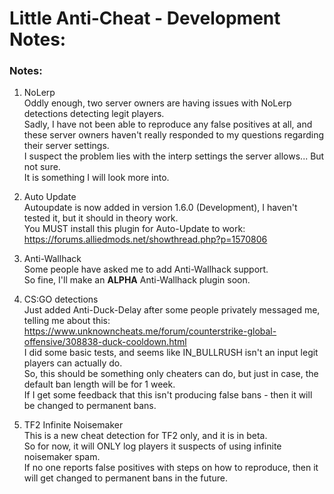# Little Anti-Cheat - Development Notes:

### Notes:

1. NoLerp\
Oddly enough, two server owners are having issues with NoLerp detections detecting legit players.\
Sadly, I have not been able to reproduce any false positives at all, and these server owners haven't really responded to my questions regarding their server settings.\
I suspect the problem lies with the interp settings the server allows... But not sure.\
It is something I will look more into.

2. Auto Update\
Autoupdate is now added in version 1.6.0 (Development), I haven't tested it, but it should in theory work.\
You MUST install this plugin for Auto-Update to work: https://forums.alliedmods.net/showthread.php?p=1570806

3. Anti-Wallhack\
Some people have asked me to add Anti-Wallhack support.\
So fine, I'll make an **ALPHA** Anti-Wallhack plugin soon.

4. CS:GO detections\
Just added Anti-Duck-Delay after some people privately messaged me, telling me about this: https://www.unknowncheats.me/forum/counterstrike-global-offensive/308838-duck-cooldown.html \
I did some basic tests, and seems like IN_BULLRUSH isn't an input legit players can actually do.\
So, this should be something only cheaters can do, but just in case, the default ban length will be for 1 week.\
If I get some feedback that this isn't producing false bans - then it will be changed to permanent bans. 

5. TF2 Infinite Noisemaker\
This is a new cheat detection for TF2 only, and it is in beta.\
So for now, it will ONLY log players it suspects of using infinite noisemaker spam.\
If no one reports false positives with steps on how to reproduce, then it will get changed to permanent bans in the future.
